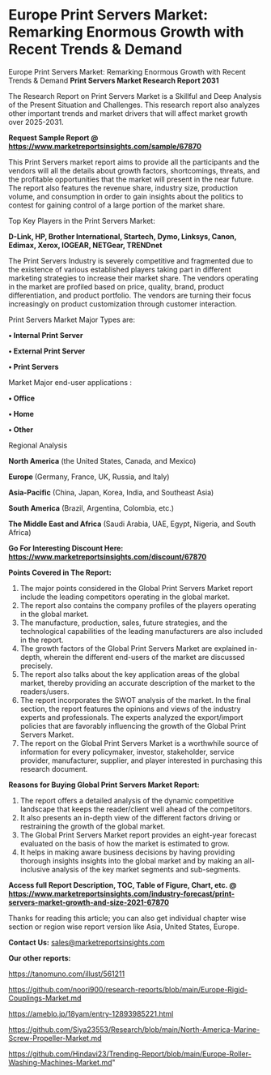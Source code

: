 # Europe Print Servers Market: Remarking Enormous Growth with Recent Trends & Demand
Europe Print Servers Market: Remarking Enormous Growth with Recent Trends & Demand
<strong>Print Servers Market Research Report 2031</strong>

The Research Report on Print Servers Market is a Skillful and Deep Analysis of the Present Situation and Challenges. This research report also analyzes other important trends and market drivers that will affect market growth over 2025-2031.

<strong>Request Sample Report @ <a href=https://www.marketreportsinsights.com/sample/67870>https://www.marketreportsinsights.com/sample/67870</a></strong>

This Print Servers market report aims to provide all the participants and the vendors will all the details about growth factors, shortcomings, threats, and the profitable opportunities that the market will present in the near future. The report also features the revenue share, industry size, production volume, and consumption in order to gain insights about the politics to contest for gaining control of a large portion of the market share.

Top Key Players in the Print Servers Market:

<strong>D-Link, HP, Brother International, Startech, Dymo, Linksys, Canon, Edimax, Xerox, IOGEAR, NETGear, TRENDnet</strong>

The Print Servers Industry is severely competitive and fragmented due to the existence of various established players taking part in different marketing strategies to increase their market share. The vendors operating in the market are profiled based on price, quality, brand, product differentiation, and product portfolio. The vendors are turning their focus increasingly on product customization through customer interaction.

Print Servers Market Major Types are:

<strong>• Internal Print Server

• External Print Server

• Print Servers</strong>

Market Major end-user applications :

<strong>• Office

• Home

• Other</strong>

Regional Analysis

</u><strong><b>North America</b></strong> (the United States, Canada, and Mexico)

<strong><b>Europe </b></strong>(Germany, France, UK, Russia, and Italy)

<strong><b>Asia-Pacific</b></strong> (China, Japan, Korea, India, and Southeast Asia)

<strong><b>South America</b></strong> (Brazil, Argentina, Colombia, etc.)

<strong><b>The Middle East and Africa</b></strong> (Saudi Arabia, UAE, Egypt, Nigeria, and South Africa)

<strong>Go For Interesting Discount Here: <a href=https://www.marketreportsinsights.com/discount/67870>https://www.marketreportsinsights.com/discount/67870</a></strong>

<strong>Points Covered in The Report:</strong>
<ol>
  <li>The major points considered in the Global Print Servers Market report include the leading competitors operating in the global market.</li>
  <li>The report also contains the company profiles of the players operating in the global market.</li>
  <li>The manufacture, production, sales, future strategies, and the technological capabilities of the leading manufacturers are also included in the report.</li>
  <li>The growth factors of the Global Print Servers Market are explained in-depth, wherein the different end-users of the market are discussed precisely.</li>
  <li>The report also talks about the key application areas of the global market, thereby providing an accurate description of the market to the readers/users.</li>
  <li>The report incorporates the SWOT analysis of the market. In the final section, the report features the opinions and views of the industry experts and professionals. The experts analyzed the export/import policies that are favorably influencing the growth of the Global Print Servers Market.</li>
  <li>The report on the Global Print Servers Market is a worthwhile source of information for every policymaker, investor, stakeholder, service provider, manufacturer, supplier, and player interested in purchasing this research document.</li>
</ol>
<strong>Reasons for Buying Global Print Servers Market Report:</strong>

<ol>
  <li>The report offers a detailed analysis of the dynamic competitive landscape that keeps the reader/client well ahead of the competitors.</li>
  <li>It also presents an in-depth view of the different factors driving or restraining the growth of the global market.</li>
  <li>The Global Print Servers Market report provides an eight-year forecast evaluated on the basis of how the market is estimated to grow.</li>
  <li>It helps in making aware business decisions by having providing thorough insights insights into the global market and by making an all-inclusive analysis of the key market segments and sub-segments.</li>
</ol>
<strong>Access full Report Description, TOC, Table of Figure, Chart, etc. @ <a href=https://www.marketreportsinsights.com/industry-forecast/print-servers-market-growth-and-size-2021-67870>https://www.marketreportsinsights.com/industry-forecast/print-servers-market-growth-and-size-2021-67870</a></strong>


Thanks for reading this article; you can also get individual chapter wise section or region wise report version like Asia, United States, Europe.

<strong>Contact Us:</strong>
sales@marketreportsinsights.com

<strong>Our other reports:</strong>

<a href=https://tanomuno.com/illust/561211>https://tanomuno.com/illust/561211</a>

<a href=https://github.com/noori900/research-reports/blob/main/Europe-Rigid-Couplings-Market.md>https://github.com/noori900/research-reports/blob/main/Europe-Rigid-Couplings-Market.md</a>

<a href=https://ameblo.jp/18yam/entry-12893985221.html>https://ameblo.jp/18yam/entry-12893985221.html</a>

<a href=https://github.com/Siya23553/Research/blob/main/North-America-Marine-Screw-Propeller-Market.md>https://github.com/Siya23553/Research/blob/main/North-America-Marine-Screw-Propeller-Market.md</a>

<a href=https://github.com/Hindavi23/Trending-Report/blob/main/Europe-Roller-Washing-Machines-Market.md>https://github.com/Hindavi23/Trending-Report/blob/main/Europe-Roller-Washing-Machines-Market.md</a>"
